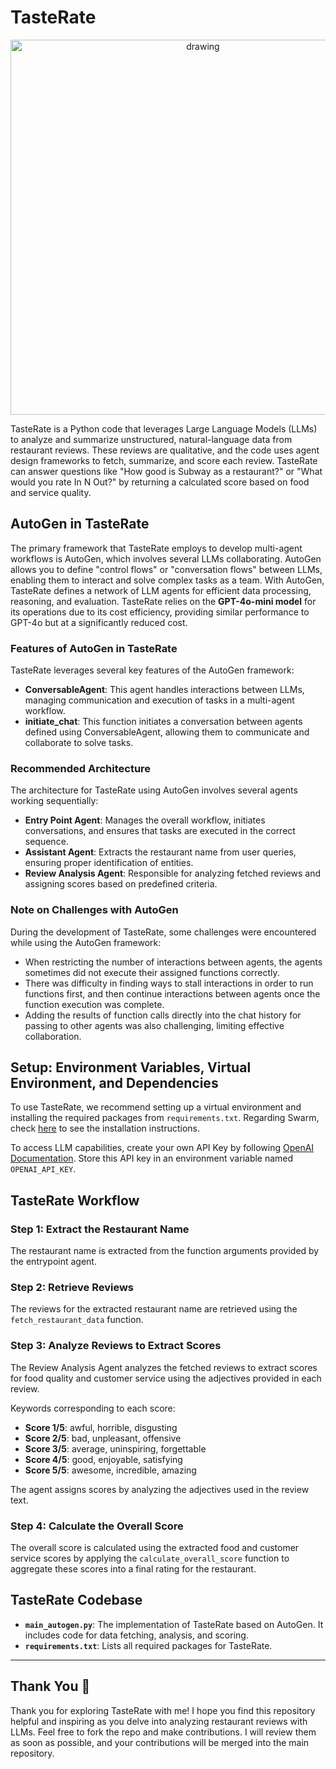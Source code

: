 # TasteRate

<div align="center">
  <img src="TasteRate.png" alt="drawing" width="600"/>
</div>


TasteRate is a Python code that leverages Large Language Models (LLMs) to analyze and summarize unstructured, natural-language data from restaurant reviews. These reviews are qualitative, and the code uses agent design frameworks to fetch, summarize, and score each review. TasteRate can answer questions like "How good is Subway as a restaurant?" or "What would you rate In N Out?" by returning a calculated score based on food and service quality.

## AutoGen in TasteRate

The primary framework that TasteRate employs to develop multi-agent workflows is AutoGen, which involves several LLMs collaborating. AutoGen allows you to define "control flows" or "conversation flows" between LLMs, enabling them to interact and solve complex tasks as a team. With AutoGen, TasteRate defines a network of LLM agents for efficient data processing, reasoning, and evaluation. TasteRate relies on the **GPT-4o-mini model** for its operations due to its cost efficiency, providing similar performance to GPT-4o but at a significantly reduced cost.

### Features of AutoGen in TasteRate

TasteRate leverages several key features of the AutoGen framework:

- **ConversableAgent**: This agent handles interactions between LLMs, managing communication and execution of tasks in a multi-agent workflow.
- **initiate_chat**: This function initiates a conversation between agents defined using ConversableAgent, allowing them to communicate and collaborate to solve tasks.

### Recommended Architecture

The architecture for TasteRate using AutoGen involves several agents working sequentially:

- **Entry Point Agent**: Manages the overall workflow, initiates conversations, and ensures that tasks are executed in the correct sequence.
- **Assistant Agent**: Extracts the restaurant name from user queries, ensuring proper identification of entities.
- **Review Analysis Agent**: Responsible for analyzing fetched reviews and assigning scores based on predefined criteria.

### Note on Challenges with AutoGen

During the development of TasteRate, some challenges were encountered while using the AutoGen framework:

- When restricting the number of interactions between agents, the agents sometimes did not execute their assigned functions correctly.
- There was difficulty in finding ways to stall interactions in order to run functions first, and then continue interactions between agents once the function execution was complete.
- Adding the results of function calls directly into the chat history for passing to other agents was also challenging, limiting effective collaboration.

## Setup: Environment Variables, Virtual Environment, and Dependencies

To use TasteRate, we recommend setting up a virtual environment and installing the required packages from `requirements.txt`. Regarding Swarm, check [here](https://github.com/openai/swarm) to see the installation instructions.

To access LLM capabilities, create your own API Key by following [OpenAI Documentation](https://platform.openai.com/docs/quickstart). Store this API key in an environment variable named `OPENAI_API_KEY`.

## TasteRate Workflow

### Step 1: Extract the Restaurant Name

The restaurant name is extracted from the function arguments provided by the entrypoint agent.

### Step 2: Retrieve Reviews

The reviews for the extracted restaurant name are retrieved using the `fetch_restaurant_data` function.

### Step 3: Analyze Reviews to Extract Scores

The Review Analysis Agent analyzes the fetched reviews to extract scores for food quality and customer service using the adjectives provided in each review.

Keywords corresponding to each score:

- **Score 1/5**: awful, horrible, disgusting
- **Score 2/5**: bad, unpleasant, offensive
- **Score 3/5**: average, uninspiring, forgettable
- **Score 4/5**: good, enjoyable, satisfying
- **Score 5/5**: awesome, incredible, amazing

The agent assigns scores by analyzing the adjectives used in the review text.

### Step 4: Calculate the Overall Score

The overall score is calculated using the extracted food and customer service scores by applying the `calculate_overall_score` function to aggregate these scores into a final rating for the restaurant.

## TasteRate Codebase

- **`main_autogen.py`**: The implementation of TasteRate based on AutoGen. It includes code for data fetching, analysis, and scoring.
- **`requirements.txt`**: Lists all required packages for TasteRate.
---

## Thank You 🙏

Thank you for exploring TasteRate with me! I hope you find this repository helpful and inspiring as you delve into analyzing restaurant reviews with LLMs. Feel free to fork the repo and make contributions. I will review them as soon as possible, and your contributions will be merged into the main repository.
